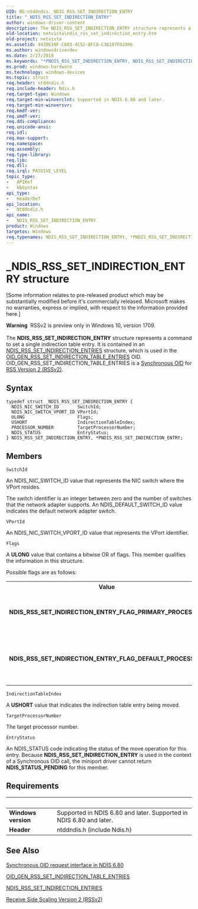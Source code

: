 ```yaml
---
UID: NS:ntddndis._NDIS_RSS_SET_INDIRECTION_ENTRY
title: "_NDIS_RSS_SET_INDIRECTION_ENTRY"
author: windows-driver-content
description: The NDIS_RSS_SET_INDIRECTION_ENTRY structure represents a command to set a single indirection table entry.
old-location: netvista\ndis_rss_set_indirection_entry.htm
old-project: netvista
ms.assetid: 4430E19F-C603-4C52-8FC8-C36197FD2996
ms.author: windowsdriverdev
ms.date: 2/27/2018
ms.keywords: "*PNDIS_RSS_SET_INDIRECTION_ENTRY, NDIS_RSS_SET_INDIRECTION_ENTRY, NDIS_RSS_SET_INDIRECTION_ENTRY structure [Network Drivers Starting with Windows Vista], NDIS_RSS_SET_INDIRECTION_ENTRY_FLAG_DEFAULT_PROCESSOR, NDIS_RSS_SET_INDIRECTION_ENTRY_FLAG_PRIMARY_PROCESSOR, PNDIS_RSS_SET_INDIRECTION_ENTRY, PNDIS_RSS_SET_INDIRECTION_ENTRY structure pointer [Network Drivers Starting with Windows Vista], _NDIS_RSS_SET_INDIRECTION_ENTRY, netvista.ndis_rss_set_indirection_entry, ntddndis/NDIS_RSS_SET_INDIRECTION_ENTRY, ntddndis/PNDIS_RSS_SET_INDIRECTION_ENTRY"
ms.prod: windows-hardware
ms.technology: windows-devices
ms.topic: struct
req.header: ntddndis.h
req.include-header: Ndis.h
req.target-type: Windows
req.target-min-winverclnt: Supported in NDIS 6.80 and later.
req.target-min-winversvr: 
req.kmdf-ver: 
req.umdf-ver: 
req.ddi-compliance: 
req.unicode-ansi: 
req.idl: 
req.max-support: 
req.namespace: 
req.assembly: 
req.type-library: 
req.lib: 
req.dll: 
req.irql: PASSIVE_LEVEL
topic_type:
-	APIRef
-	kbSyntax
api_type:
-	HeaderDef
api_location:
-	Ntddndis.h
api_name:
-	NDIS_RSS_SET_INDIRECTION_ENTRY
product: Windows
targetos: Windows
req.typenames: NDIS_RSS_SET_INDIRECTION_ENTRY, *PNDIS_RSS_SET_INDIRECTION_ENTRY
---
```


# _NDIS_RSS_SET_INDIRECTION_ENTRY structure
<p class="CCE_Message">[Some information relates to pre-released product which may be substantially modified before it's commercially released. Microsoft makes no warranties, express or implied, with respect to the information provided here.]
<div class="alert"><b>Warning</b>  RSSv2 is preview only in Windows 10, version 1709.</div><div> </div>The <b>NDIS_RSS_SET_INDIRECTION_ENTRY</b> structure represents a command to set a single indirection table entry. It is contained in an <a href="..\ntddndis\ns-ntddndis-_ndis_rss_set_indirection_entries.md">NDIS_RSS_SET_INDIRECTION_ENTRIES</a> structure, which is used in the <a href="https://docs.microsoft.com/windows-hardware/drivers/network/oid-gen-rss-set-indirection-table-entries">OID_GEN_RSS_SET_INDIRECTION_TABLE_ENTRIES</a> OID. OID_GEN_RSS_SET_INDIRECTION_TABLE_ENTRIES is a <a href="https://docs.microsoft.com/windows-hardware/drivers/network/synchronous-oid-request-interface-in-ndis-6-80">Synchronous OID</a> for <a href="https://docs.microsoft.com/windows-hardware/drivers/network/receive-side-scaling-version-2-rssv2-">RSS Version 2 (RSSv2)</a>.

## Syntax
````
typedef struct _NDIS_RSS_SET_INDIRECTION_ENTRY {
  NDIS_NIC_SWITCH_ID       SwitchId;
  NDIS_NIC_SWITCH_VPORT_ID VPortId;
  ULONG                    Flags;
  USHORT                   IndirectionTableIndex;
  PROCESSOR_NUMBER         TargetProcessorNumber;
  NDIS_STATUS              EntryStatus;
} NDIS_RSS_SET_INDIRECTION_ENTRY, *PNDIS_RSS_SET_INDIRECTION_ENTRY;
````

## Members


`SwitchId`

An NDIS_NIC_SWITCH_ID value that represents the NIC switch where the VPort resides. 

The switch identifier is an integer between zero and the number of switches that the network adapter supports. An NDIS_DEFAULT_SWITCH_ID value indicates the default network adapter switch.

`VPortId`

An NDIS_NIC_SWITCH_VPORT_ID value that represents the VPort identifier.

`Flags`

A <b>ULONG</b> value that contains a bitwise OR of flags. This member qualifies the information in this structure.

Possible flags are as follows:

<table>
<tr>
<th>Value</th>
<th>Meaning</th>
</tr>
<tr>
<td width="40%"><a id="NDIS_RSS_SET_INDIRECTION_ENTRY_FLAG_PRIMARY_PROCESSOR"></a><a id="ndis_rss_set_indirection_entry_flag_primary_processor"></a><dl>
<dt><b>NDIS_RSS_SET_INDIRECTION_ENTRY_FLAG_PRIMARY_PROCESSOR</b></dt>
</dl>
</td>
<td width="60%">
Indicates that the <b>NDIS_RSS_SET_INDIRECTION_ENTRY</b> is referring to the primary processor of the scaling entity (in other words, a VPort in RSSv2 mode). The indirection table is not used.

</td>
</tr>
<tr>
<td width="40%"><a id="NDIS_RSS_SET_INDIRECTION_ENTRY_FLAG_DEFAULT_PROCESSOR"></a><a id="ndis_rss_set_indirection_entry_flag_default_processor"></a><dl>
<dt><b>NDIS_RSS_SET_INDIRECTION_ENTRY_FLAG_DEFAULT_PROCESSOR</b></dt>
</dl>
</td>
<td width="60%">
Indicates that the <b>NDIS_RSS_SET_INDIRECTION_ENTRY</b> is referring to the default processor of the scaling entity (in other words, a VPort in RSSv2 mode). The indirection table is not used.

</td>
</tr>
</table>

`IndirectionTableIndex`

A <b>USHORT</b> value that indicates the indirection table entry being moved.

`TargetProcessorNumber`

The target processor number.

`EntryStatus`

An NDIS_STATUS code indicating the status of the move operation for this entry. Because <b>NDIS_RSS_SET_INDIRECTION_ENTRY</b> is used in the context of a Synchronous OID call, the miniport driver cannot return <b>NDIS_STATUS_PENDING</b> for this member.


## Requirements
| &nbsp; | &nbsp; |
| ---- |:---- |
| **Windows version** | Supported in NDIS 6.80 and later. Supported in NDIS 6.80 and later. |
| **Header** | ntddndis.h (include Ndis.h) |

## See Also

<a href="https://docs.microsoft.com/windows-hardware/drivers/network/synchronous-oid-request-interface-in-ndis-6-80">Synchronous OID request interface in NDIS 6.80</a>



<a href="https://docs.microsoft.com/windows-hardware/drivers/network/oid-gen-rss-set-indirection-table-entries">OID_GEN_RSS_SET_INDIRECTION_TABLE_ENTRIES</a>



<a href="..\ntddndis\ns-ntddndis-_ndis_rss_set_indirection_entries.md">NDIS_RSS_SET_INDIRECTION_ENTRIES</a>



<a href="https://docs.microsoft.com/windows-hardware/drivers/network/receive-side-scaling-version-2-rssv2-">Receive Side Scaling Version 2 (RSSv2)</a>